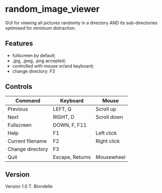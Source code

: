 # random_image_viewer

GUI for viewing all pictures randomly in a directory AND its sub-directories 
optimised for *minimum* distraction.

## Features
* fullscreen by default;
* .jpg, .jpeg, .png accepted;
* controlled with mouse or/and keyboard;
* change directory: F3

## Controls

| Command  | Keyboard | Mouse      |
|----------|----------|------------|
| Previous | LEFT, Q| Scroll up|
| Next     | RIGHT, D | Scroll down |
| Fullscreen | DOWN, F, F11|        |
| Help     | F1       | Left click|
| Current filename | F2| Right click|
| Change directory | F3|           |
| Quit     | Escape, Returns| Mousewheel|

## Version

Version 1.0
T. Blondelle
